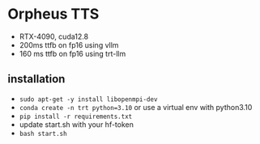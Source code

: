 # Orpheus TTS

- RTX-4090, cuda12.8
- 200ms ttfb on fp16 using vllm
- 160 ms ttfb on fp16 using trt-llm

## installation
- `sudo apt-get -y install libopenmpi-dev`
- `conda create -n trt python=3.10` or use a virtual env with python3.10
- `pip install -r requirements.txt`
- update start.sh with your hf-token
- `bash start.sh`
